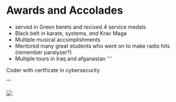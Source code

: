 # Awards and Accolades

- served in Green berets and recived 4 service medals
- Black belt in karate, systema, *and* Krav Maga
- Multiple musical accomplishments
- Mentored many great students who went on to make radio hits (remember paralyzer?)
- Multiple tours in Iraq and afganastan
 '''
 <p>Coder 
    with
    certficate
         in 
            cybersecurity <p>
             '''
    

![](https://cdn.theatlantic.com/media/img/photo/2022/07/oak-fire/a01_AP22204449720919-1/original.jpg)

